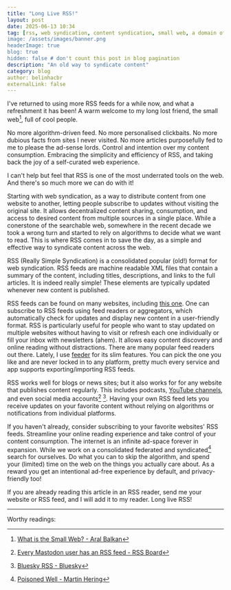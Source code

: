 ```yaml
---
title: "Long Live RSS!"
layout: post
date: 2025-06-13 10:34
tag: [rss, web syndication, content syndication, small web, a domain of one's own]
image: /assets/images/banner.png
headerImage: true
blog: true
hidden: false # don't count this post in blog pagination
description: "An old way to syndicate content"
category: blog
author: belinhacbr
externalLink: false
---
```

I've returned to using more RSS feeds for a while now, and what a refreshment it has been! A warm welcome to my long lost friend, the small web[^1], full of cool people.

No more algorithm-driven feed. No more personalised clickbaits. No more dubious facts from sites I never visited. No more articles purposefully fed to me to please the ad-sense lords. Control and intention over my content consumption. Embracing the simplicity and efficiency of RSS, and taking back the joy of a self-curated web experience.

I can't help but feel that RSS is one of the most underrated tools on the web. And there's so much more we can do with it!

Starting with web syndication, as a way to distribute content from one website to another, letting people subscribe to updates without visiting the original site. It allows decentralized content sharing, consumption, and access to desired content from multiple sources in a single place. While a conerstone of the searchable web, somewhere in the recent decade we took a wrong turn and started to rely on algorithms to decide what we want to read. This is where RSS comes in to save the day, as a simple and effective way to syndicate content across the web.

RSS (Really Simple Syndication) is a consolidated popular (old!) format for web syndication. RSS feeds are machine readable XML files that contain a summary of the content, including titles, descriptions, and links to the full articles. It is indeed really simple! These elements are typically updated whenever new content is published.

RSS feeds can be found on many websites, including <a href="/feed.xml" target="_blank">this one</a>. One can subscribe to RSS feeds using feed readers or aggregators, which automatically check for updates and display new content in a user-friendly format. RSS is particularly useful for people who want to stay updated on multiple websites without having to visit or refresh each one individually or fill your inbox with newsletters (ahem). It allows easy content discovery and online reading without distractions. There are many popular feed readers out there. Lately, I use [feeder][4] for its slim features. You can pick the one you like and are never locked in to any platform, pretty much every service and app supports exporting/importing RSS feeds.

RSS works well for blogs or news sites; but it also works for for any website that publishes content regularly. This includes podcasts, [YouTube channels][2], and even social media accounts[^5] [^6]. Having your own RSS feed lets you receive updates on your favorite content without relying on algorithms or notifications from individual platforms.

If you haven't already, consider subscribing to your favorite websites' RSS feeds. Streamline your online reading experience and take control of your content consumption. The internet is an infinite ad-space forever in expansion. While we work on a consolidated federated and syndicated[^3] search for ourselves. Do what you can to skip the algorithm, and spend your (limited) time on the web on the things you actually care about. As a reward you get an intentional ad-free experience by default, and privacy-friendly too!

If you are already reading this article in an RSS reader, send me your website or RSS feed, and I will add it to my reader.
Long live RSS!

---

[2]: https://www.youtube.com/feeds/videos.xml?channel_id=UCXNQazM-CHmsyQW2iHqUbHg  "https://www.youtube.com/feeds/videos.xml?channel_id=<channel_id>"
[4]: https://feeder.co "Feeder - RSS Reader"

Worthy readings:

[^1]: [What is the Small Web? - Aral Balkan](https://ar.al/2020/08/07/what-is-the-small-web/)
[^3]: [Poisoned Well - Martin Hering](https://martinh.net/hacks/poisoned-well/)
[^5]: [Every Mastodon user has an RSS feed - RSS Board](https://www.rssboard.org/news/211/every-mastodon-user-has-rss-feed)
[^6]: [Bluesky RSS - Bluesky](https://openrss.org/blog/bluesky-has-launched-rss-feeds)